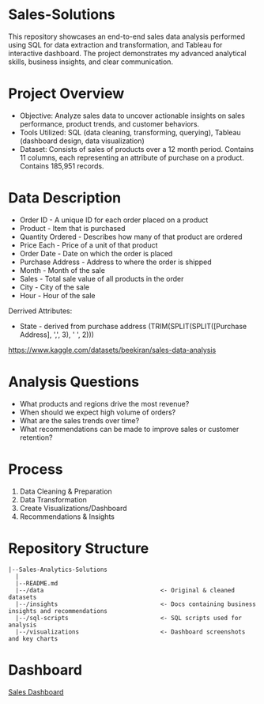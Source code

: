 # Sales-Solutions
This repository showcases an end-to-end sales data analysis performed using SQL for data extraction and transformation, and Tableau for interactive dashboard. The project demonstrates my advanced analytical skills, business insights, and clear communication.


# Project Overview
- Objective: Analyze sales data to uncover actionable insights on sales performance, product trends, and customer behaviors.
- Tools Utilized: SQL (data cleaning, transforming, querying), Tableau (dashboard design, data visualization)
- Dataset: Consists of sales of products over a 12 month period. Contains 11 columns, each representing an attribute of purchase on a product. Contains 185,951 records.


# Data Description
- Order ID - A unique ID for each order placed on a product
- Product - Item that is purchased
- Quantity Ordered - Describes how many of that product are ordered
- Price Each - Price of a unit of that product
- Order Date - Date on which the order is placed
- Purchase Address - Address to where the order is shipped
- Month - Month of the sale
- Sales - Total sale value of all products in the order
- City - City of the sale
- Hour - Hour of the sale

Derrived Attributes: 
- State - derived from purchase address (TRIM(SPLIT(SPLIT([Purchase Address], ',', 3), ' ', 2)))

https://www.kaggle.com/datasets/beekiran/sales-data-analysis


# Analysis Questions
- What products and regions drive the most revenue?
- When should we expect high volume of orders?
- What are the sales trends over time?
- What recommendations can be made to improve sales or customer retention?


# Process
1) Data Cleaning & Preparation
2) Data Transformation
3) Create Visualizations/Dashboard
4) Recommendations & Insights


# Repository Structure
```
|--Sales-Analytics-Solutions
  |
  |--README.md
  |--/data                                 <- Original & cleaned datasets
  |--/insights                             <- Docs containing business insights and recommendations
  |--/sql-scripts                          <- SQL scripts used for analysis
  |--/visualizations                       <- Dashboard screenshots and key charts
```

# Dashboard
[Sales Dashboard](https://public.tableau.com/views/TechSalesDashboard_17602020628730/SalesDashboard?:language=en-US&:sid=&:redirect=auth&:display_count=n&:origin=viz_share_link)




